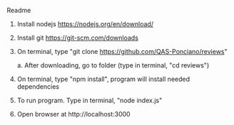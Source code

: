 Readme

1. Install nodejs https://nodejs.org/en/download/

2. Install git https://git-scm.com/downloads

3. On terminal, type "git clone https://github.com/QAS-Ponciano/reviews"

    a. After downloading, go to folder (type in terminal, "cd reviews")

4. On terminal,  type "npm install", program will install needed dependencies

5. To run program. Type in terminal, "node index.js" 

6. Open browser at http://localhost:3000
